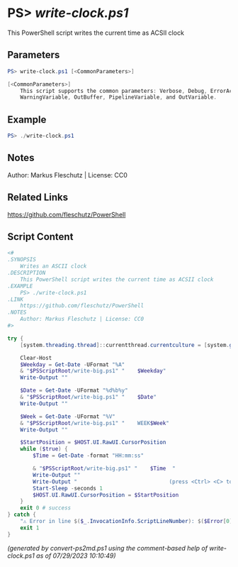 PS> *write-clock.ps1*
====================

This PowerShell script writes the current time as ACSII clock

Parameters
----------
```powershell
PS> write-clock.ps1 [<CommonParameters>]

[<CommonParameters>]
    This script supports the common parameters: Verbose, Debug, ErrorAction, ErrorVariable, WarningAction, 
    WarningVariable, OutBuffer, PipelineVariable, and OutVariable.
```

Example
-------
```powershell
PS> ./write-clock.ps1

```

Notes
-----
Author: Markus Fleschutz | License: CC0

Related Links
-------------
https://github.com/fleschutz/PowerShell

Script Content
--------------
```powershell
<#
.SYNOPSIS
	Writes an ASCII clock
.DESCRIPTION
	This PowerShell script writes the current time as ACSII clock 
.EXAMPLE
	PS> ./write-clock.ps1
.LINK
	https://github.com/fleschutz/PowerShell
.NOTES
	Author: Markus Fleschutz | License: CC0
#>

try {
	[system.threading.thread]::currentthread.currentculture = [system.globalization.cultureinfo]"en-US"

	Clear-Host
	$Weekday = Get-Date -UFormat "%A"
	& "$PSScriptRoot/write-big.ps1" "    $Weekday"
	Write-Output ""

	$Date = Get-Date -UFormat "%d%b%y"
	& "$PSScriptRoot/write-big.ps1" "    $Date"
	Write-Output ""

	$Week = Get-Date -UFormat "%V"
	& "$PSScriptRoot/write-big.ps1" "    WEEK$Week"
	Write-Output ""

	$StartPosition = $HOST.UI.RawUI.CursorPosition
	while ($true) {
		$Time = Get-Date -format "HH:mm:ss" 

		& "$PSScriptRoot/write-big.ps1" "    $Time  "
		Write-Output ""
		Write-Output "                             (press <Ctrl> <C> to stop)"
		Start-Sleep -seconds 1
		$HOST.UI.RawUI.CursorPosition = $StartPosition
	}
	exit 0 # success
} catch {
	"⚠️ Error in line $($_.InvocationInfo.ScriptLineNumber): $($Error[0])"
	exit 1
}
```

*(generated by convert-ps2md.ps1 using the comment-based help of write-clock.ps1 as of 07/29/2023 10:10:49)*
